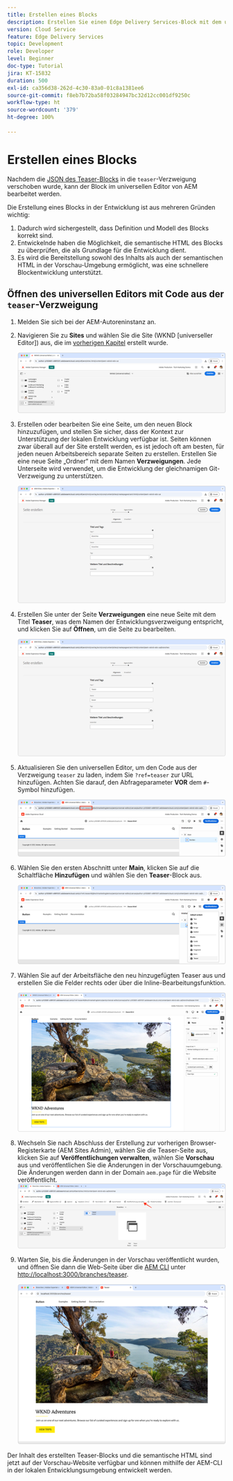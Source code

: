 ```yaml
---
title: Erstellen eines Blocks
description: Erstellen Sie einen Edge Delivery Services-Block mit dem universellen Editor.
version: Cloud Service
feature: Edge Delivery Services
topic: Development
role: Developer
level: Beginner
doc-type: Tutorial
jira: KT-15832
duration: 500
exl-id: ca356d38-262d-4c30-83a0-01c8a1381ee6
source-git-commit: f8eb7b72ba58f03284947bc32d12cc001df9250c
workflow-type: ht
source-wordcount: '379'
ht-degree: 100%

---
```


# Erstellen eines Blocks

Nachdem die [JSON des Teaser-Blocks](./5-new-block.md) in die `teaser`-Verzweigung verschoben wurde, kann der Block im universellen Editor von AEM bearbeitet werden.

Die Erstellung eines Blocks in der Entwicklung ist aus mehreren Gründen wichtig:

1. Dadurch wird sichergestellt, dass Definition und Modell des Blocks korrekt sind.
1. Entwickelnde haben die Möglichkeit, die semantische HTML des Blocks zu überprüfen, die als Grundlage für die Entwicklung dient.
1. Es wird die Bereitstellung sowohl des Inhalts als auch der semantischen HTML in der Vorschau-Umgebung ermöglicht, was eine schnellere Blockentwicklung unterstützt.

## Öffnen des universellen Editors mit Code aus der `teaser`-Verzweigung

1. Melden Sie sich bei der AEM-Autoreninstanz an.
2. Navigieren Sie zu **Sites** und wählen Sie die Site (WKND [universeller Editor]) aus, die im [vorherigen Kapitel](./2-new-aem-site.md) erstellt wurde.

   ![AEM Sites](./assets/6-author-block/open-new-site.png)

3. Erstellen oder bearbeiten Sie eine Seite, um den neuen Block hinzuzufügen, und stellen Sie sicher, dass der Kontext zur Unterstützung der lokalen Entwicklung verfügbar ist. Seiten können zwar überall auf der Site erstellt werden, es ist jedoch oft am besten, für jeden neuen Arbeitsbereich separate Seiten zu erstellen. Erstellen Sie eine neue Seite „Ordner“ mit dem Namen **Verzweigungen**. Jede Unterseite wird verwendet, um die Entwicklung der gleichnamigen Git-Verzweigung zu unterstützen.

   ![AEM-Sites – Erstellen einer Seite für Verzweigungen](./assets/6-author-block/branches-page-3.png)

4. Erstellen Sie unter der Seite **Verzweigungen** eine neue Seite mit dem Titel **Teaser**, was dem Namen der Entwicklungsverzweigung entspricht, und klicken Sie auf **Öffnen**, um die Seite zu bearbeiten.

   ![AEM Sites – Erstellen einer Seite „Teaser“](./assets/6-author-block/teaser-page-3.png)

5. Aktualisieren Sie den universellen Editor, um den Code aus der Verzweigung `teaser` zu laden, indem Sie `?ref=teaser` zur URL hinzufügen. Achten Sie darauf, den Abfrageparameter **VOR** dem `#`-Symbol hinzufügen.

   ![Universeller Editor – Auswählen der Teaser-Verzweigung](./assets/6-author-block/select-branch.png)

6. Wählen Sie den ersten Abschnitt unter **Main**, klicken Sie auf die Schaltfläche **Hinzufügen** und wählen Sie den **Teaser**-Block aus.

   ![Universeller Editor – Hinzufügen eines Blocks](./assets/6-author-block/add-teaser-2.png)

7. Wählen Sie auf der Arbeitsfläche den neu hinzugefügten Teaser aus und erstellen Sie die Felder rechts oder über die Inline-Bearbeitungsfunktion.

   ![Universeller Editor – Erstellen eines Blocks](./assets/6-author-block/author-block.png)

8. Wechseln Sie nach Abschluss der Erstellung zur vorherigen Browser-Registerkarte (AEM Sites Admin), wählen Sie die Teaser-Seite aus, klicken Sie auf **Veröffentlichungen verwalten**, wählen Sie **Vorschau** aus und veröffentlichen Sie die Änderungen in der Vorschauumgebung. Die Änderungen werden dann in der Domain `aem.page` für die Website veröffentlicht.
   ![AEM Sites – Veröffentlichen oder Vorschau](./assets/6-author-block/publish-to-preview.png)

9. Warten Sie, bis die Änderungen in der Vorschau veröffentlicht wurden, und öffnen Sie dann die Web-Seite über die [AEM CLI](./3-local-development-environment.md#install-the-aem-cli) unter [http://localhost:3000/branches/teaser](http://localhost:3000/branches/teaser).

   ![Lokale Site – Aktualisieren](./assets/6-author-block/preview.png)

Der Inhalt des erstellten Teaser-Blocks und die semantische HTML sind jetzt auf der Vorschau-Website verfügbar und können mithilfe der AEM-CLI in der lokalen Entwicklungsumgebung entwickelt werden.
